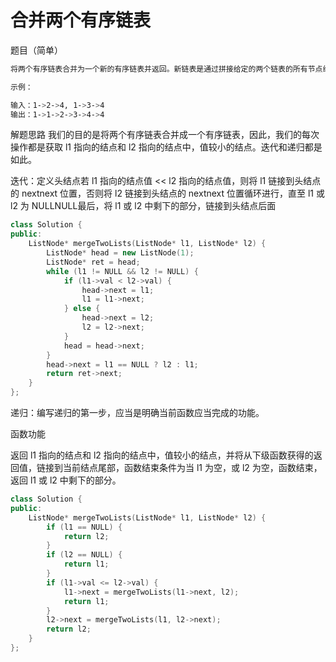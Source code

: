 # 合并两个有序链表

题目（简单）

```bash
将两个有序链表合并为一个新的有序链表并返回。新链表是通过拼接给定的两个链表的所有节点组成的。

示例：

输入：1->2->4, 1->3->4
输出：1->1->2->3->4->4
```

解题思路
我们的目的是将两个有序链表合并成一个有序链表，因此，我们的每次操作都是获取 l1 指向的结点和 l2 指向的结点中，值较小的结点。迭代和递归都是如此。

迭代：定义头结点若 l1 指向的结点值 << l2 指向的结点值，则将 l1 链接到头结点的 nextnext 位置，否则将 l2 链接到头结点的 nextnext 位置循环进行，直至 l1 或 l2 为 NULLNULL最后，将 l1 或 l2 中剩下的部分，链接到头结点后面

```C++
class Solution {
public:
    ListNode* mergeTwoLists(ListNode* l1, ListNode* l2) {
        ListNode* head = new ListNode(1);
        ListNode* ret = head;
        while (l1 != NULL && l2 != NULL) {
            if (l1->val < l2->val) {
                head->next = l1;
                l1 = l1->next;
            } else {
                head->next = l2;
                l2 = l2->next;
            }
            head = head->next;
        }
        head->next = l1 == NULL ? l2 : l1;
        return ret->next;
    }
};
```

递归：编写递归的第一步，应当是明确当前函数应当完成的功能。

函数功能

返回 l1 指向的结点和 l2 指向的结点中，值较小的结点，并将从下级函数获得的返回值，链接到当前结点尾部，函数结束条件为当 l1 为空，或 l2 为空，函数结束，返回 l1 或 l2 中剩下的部分。

```C++
class Solution {
public:
    ListNode* mergeTwoLists(ListNode* l1, ListNode* l2) {
        if (l1 == NULL) {
            return l2;
        }
        if (l2 == NULL) {
            return l1;
        }
        if (l1->val <= l2->val) {
            l1->next = mergeTwoLists(l1->next, l2);
            return l1;
        }
        l2->next = mergeTwoLists(l1, l2->next);
        return l2;
    }
};
```
